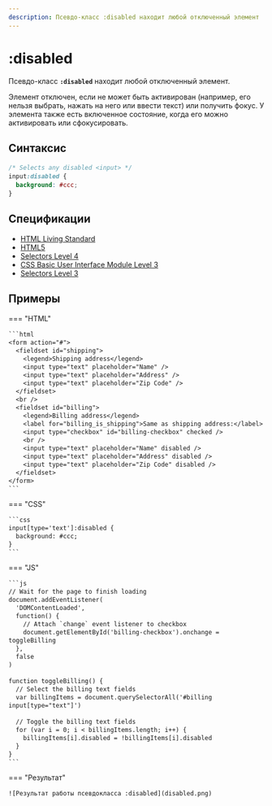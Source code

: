 ```yaml
---
description: Псевдо-класс :disabled находит любой отключенный элемент
---
```


# :disabled

Псевдо-класс **`:disabled`** находит любой отключенный элемент.

Элемент отключен, если не может быть активирован (например, его нельзя выбрать, нажать на него или ввести текст) или получить фокус. У элемента также есть включенное состояние, когда его можно активировать или сфокусировать.

## Синтаксис

```css
/* Selects any disabled <input> */
input:disabled {
  background: #ccc;
}
```

## Спецификации

- [HTML Living Standard](https://html.spec.whatwg.org/multipage/#selector-disabled)
- [HTML5](http://www.w3.org/TR/html5/#selector-disabled)
- [Selectors Level 4](https://drafts.csswg.org/selectors-4/#enableddisabled)
- [CSS Basic User Interface Module Level 3](https://drafts.csswg.org/css-ui-3/#pseudo-classes)
- [Selectors Level 3](https://drafts.csswg.org/selectors-3/#enableddisabled)

## Примеры

=== "HTML"

    ```html
    <form action="#">
      <fieldset id="shipping">
        <legend>Shipping address</legend>
        <input type="text" placeholder="Name" />
        <input type="text" placeholder="Address" />
        <input type="text" placeholder="Zip Code" />
      </fieldset>
      <br />
      <fieldset id="billing">
        <legend>Billing address</legend>
        <label for="billing_is_shipping">Same as shipping address:</label>
        <input type="checkbox" id="billing-checkbox" checked />
        <br />
        <input type="text" placeholder="Name" disabled />
        <input type="text" placeholder="Address" disabled />
        <input type="text" placeholder="Zip Code" disabled />
      </fieldset>
    </form>
    ```

=== "CSS"

    ```css
    input[type='text']:disabled {
      background: #ccc;
    }
    ```

=== "JS"

    ```js
    // Wait for the page to finish loading
    document.addEventListener(
      'DOMContentLoaded',
      function() {
        // Attach `change` event listener to checkbox
        document.getElementById('billing-checkbox').onchange = toggleBilling
      },
      false
    )

    function toggleBilling() {
      // Select the billing text fields
      var billingItems = document.querySelectorAll('#billing input[type="text"]')

      // Toggle the billing text fields
      for (var i = 0; i < billingItems.length; i++) {
        billingItems[i].disabled = !billingItems[i].disabled
      }
    }
    ```

=== "Результат"

    ![Результат работы псевдокласса :disabled](disabled.png)
